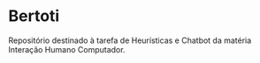 # Bertoti
Repositório destinado à tarefa de Heurísticas e Chatbot da matéria Interação Humano Computador.
